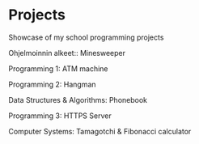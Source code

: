 # Projects
Showcase of my school programming projects

Ohjelmoinnin alkeet:: Minesweeper

Programming 1: ATM machine

Programming 2: Hangman

Data Structures & Algorithms: Phonebook

Programming 3: HTTPS Server

Computer Systems: Tamagotchi & Fibonacci calculator
